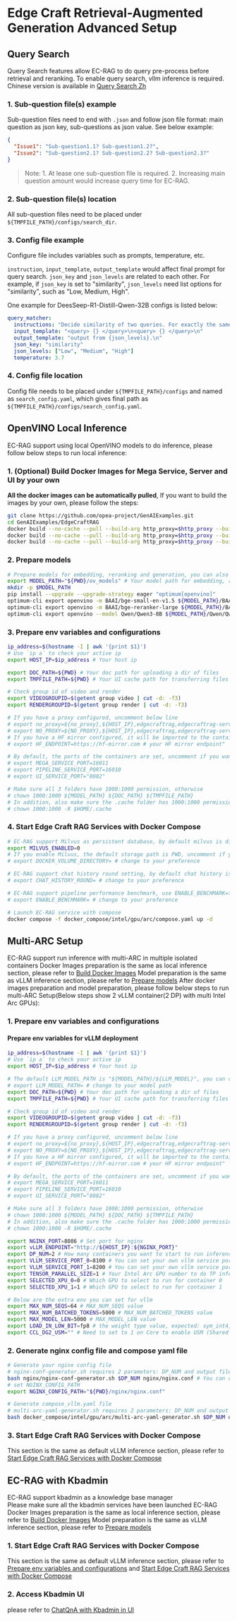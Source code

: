 # Edge Craft Retrieval-Augmented Generation Advanced Setup

## Query Search

Query Search features allow EC-RAG to do query pre-process before retrieval and reranking. To enable query search, vllm inference is required. Chinese version is available in [Query Search Zh](Query_Search_Zh.md)

### 1. Sub-question file(s) example

Sub-question files need to end with `.json` and follow json file format: main question as json key, sub-questions as json value. See below example:

```json
{
  "Issue1": "Sub-question1.1? Sub-question1.2?",
  "Issue2": "Sub-question2.1? Sub-question2.2? Sub-question2.3?"
}
```

> Note: 1. At lease one sub-question file is required. 2. Increasing main question amount would increase query time for EC-RAG.

### 2. Sub-question file(s) location

All sub-question files need to be placed under `${TMPFILE_PATH}/configs/search_dir`.

### 3. Config file example

Configure file includes variables such as prompts, temperature, etc.

`instruction`, `input_template`, `output_template` would affect final prompt for query search.
`json_key` and `json_levels` are related to each other. For example, if `json_key` is set to "similarity", `json_levels` need list options for "similarity", such as "Low, Medium, High".

One example for DeesSeep-R1-Distill-Qwen-32B configs is listed below:

```yaml
query_matcher:
  instructions: "Decide similarity of two queries. For exactly the same, mark as High, for totally different, mark as Low.\n"
  input_template: "<query> {} </query>\n<query> {} </query>\n"
  output_template: "output from {json_levels}.\n"
  json_key: "similarity"
  json_levels: ["Low", "Medium", "High"]
  temperature: 3.7
```

### 4. Config file location

Config file needs to be placed under `${TMPFILE_PATH}/configs` and named as `search_config.yaml`, which gives final path as `${TMPFILE_PATH}/configs/search_config.yaml`.

## OpenVINO Local Inference

EC-RAG support using local OpenVINO models to do inference, please follow below steps to run local inference:

### 1. (Optional) Build Docker Images for Mega Service, Server and UI by your own

**All the docker images can be automatically‌ pulled**, If you want to build the images by your own, please follow the steps:

```bash
git clone https://github.com/opea-project/GenAIExamples.git
cd GenAIExamples/EdgeCraftRAG
docker build --no-cache --pull --build-arg http_proxy=$http_proxy --build-arg https_proxy=$https_proxy --build-arg no_proxy="$no_proxy" -t opea/edgecraftrag:latest -f Dockerfile .
docker build --no-cache --pull --build-arg http_proxy=$http_proxy --build-arg https_proxy=$https_proxy --build-arg no_proxy="$no_proxy" -t opea/edgecraftrag-server:latest -f Dockerfile.server .
docker build --no-cache --pull --build-arg http_proxy=$http_proxy --build-arg https_proxy=$https_proxy --build-arg no_proxy="$no_proxy" -t opea/edgecraftrag-ui:latest -f ui/docker/Dockerfile.ui .
```

### 2. Prepare models

```bash
# Prepare models for embedding, reranking and generation, you can also choose other OpenVINO optimized models
export MODEL_PATH="${PWD}/ov_models" # Your model path for embedding, reranking and LLM models
mkdir -p $MODEL_PATH
pip install --upgrade --upgrade-strategy eager "optimum[openvino]"
optimum-cli export openvino -m BAAI/bge-small-en-v1.5 ${MODEL_PATH}/BAAI/bge-small-en-v1.5 --task sentence-similarity
optimum-cli export openvino -m BAAI/bge-reranker-large ${MODEL_PATH}/BAAI/bge-reranker-large --task text-classification
optimum-cli export openvino --model Qwen/Qwen3-8B ${MODEL_PATH}/Qwen/Qwen3-8B/INT4_compressed_weights --task text-generation-with-past --weight-format int4 --group-size 128 --ratio 0.8
```

### 3. Prepare env variables and configurations

```bash
ip_address=$(hostname -I | awk '{print $1}')
# Use `ip a` to check your active ip
export HOST_IP=$ip_address # Your host ip

export DOC_PATH=${PWD} # Your doc path for uploading a dir of files
export TMPFILE_PATH=${PWD} # Your UI cache path for transferring files

# Check group id of video and render
export VIDEOGROUPID=$(getent group video | cut -d: -f3)
export RENDERGROUPID=$(getent group render | cut -d: -f3)

# If you have a proxy configured, uncomment below line
# export no_proxy=${no_proxy},${HOST_IP},edgecraftrag,edgecraftrag-server
# export NO_PROXY=${NO_PROXY},${HOST_IP},edgecraftrag,edgecraftrag-server
# If you have a HF mirror configured, it will be imported to the container
# export HF_ENDPOINT=https://hf-mirror.com # your HF mirror endpoint"

# By default, the ports of the containers are set, uncomment if you want to change
# export MEGA_SERVICE_PORT=16011
# export PIPELINE_SERVICE_PORT=16010
# export UI_SERVICE_PORT="8082"

# Make sure all 3 folders have 1000:1000 permission, otherwise
# chown 1000:1000 ${MODEL_PATH} ${DOC_PATH} ${TMPFILE_PATH}
# In addition, also make sure the .cache folder has 1000:1000 permission, otherwise
# chown 1000:1000 -R $HOME/.cache
```

### 4. Start Edge Craft RAG Services with Docker Compose

```bash
# EC-RAG support Milvus as persistent database, by default milvus is disabled, you can choose to set MILVUS_ENABLED=1 to enable it
export MILVUS_ENABLED=0
# If you enable Milvus, the default storage path is PWD, uncomment if you want to change:
# export DOCKER_VOLUME_DIRECTORY= # change to your preference

# EC-RAG support chat history round setting, by default chat history is disabled, you can set CHAT_HISTORY_ROUND to control it
# export CHAT_HISTORY_ROUND= # change to your preference

# EC-RAG support pipeline performance benchmark, use ENABLE_BENCHMARK=true/false to turn on/off benchmark
# export ENABLE_BENCHMARK= # change to your preference

# Launch EC-RAG service with compose
docker compose -f docker_compose/intel/gpu/arc/compose.yaml up -d
```

## Multi-ARC Setup

EC-RAG support run inference with multi-ARC in multiple isolated containers
Docker Images preparation is the same as local inference section, please refer to [Build Docker Images](#1-optional-build-docker-images-for-mega-service-server-and-ui-by-your-own)
Model preparation is the same as vLLM inference section, please refer to [Prepare models](../docker_compose/intel/gpu/arc/README.md#2-prepare-models)
After docker images preparation and model preparation, please follow below steps to run multi-ARC Setup(Below steps show 2 vLLM container(2 DP) with multi Intel Arc GPUs):

### 1. Prepare env variables and configurations

#### Prepare env variables for vLLM deployment

```bash
ip_address=$(hostname -I | awk '{print $1}')
# Use `ip a` to check your active ip
export HOST_IP=$ip_address # Your host ip

# The default LLM_MODEL_PATH is "${MODEL_PATH}/${LLM_MODEL}", you can change to your model path
# export LLM_MODEL_PATH= # change to your model path
export DOC_PATH=${PWD} # Your doc path for uploading a dir of files
export TMPFILE_PATH=${PWD} # Your UI cache path for transferring files

# Check group id of video and render
export VIDEOGROUPID=$(getent group video | cut -d: -f3)
export RENDERGROUPID=$(getent group render | cut -d: -f3)

# If you have a proxy configured, uncomment below line
# export no_proxy=${no_proxy},${HOST_IP},edgecraftrag,edgecraftrag-server
# export NO_PROXY=${NO_PROXY},${HOST_IP},edgecraftrag,edgecraftrag-server
# If you have a HF mirror configured, it will be imported to the container
# export HF_ENDPOINT=https://hf-mirror.com # your HF mirror endpoint"

# By default, the ports of the containers are set, uncomment if you want to change
# export MEGA_SERVICE_PORT=16011
# export PIPELINE_SERVICE_PORT=16010
# export UI_SERVICE_PORT="8082"

# Make sure all 3 folders have 1000:1000 permission, otherwise
# chown 1000:1000 ${MODEL_PATH} ${DOC_PATH} ${TMPFILE_PATH}
# In addition, also make sure the .cache folder has 1000:1000 permission, otherwise
# chown 1000:1000 -R $HOME/.cache

export NGINX_PORT=8086 # Set port for nginx
export vLLM_ENDPOINT="http://${HOST_IP}:${NGINX_PORT}"
export DP_NUM=2 # How many containers you want to start to run inference
export VLLM_SERVICE_PORT_0=8100 # You can set your own vllm service port
export VLLM_SERVICE_PORT_1=8200 # You can set your own vllm service port
export TENSOR_PARALLEL_SIZE=1 # Your Intel Arc GPU number to do TP inference
export SELECTED_XPU_0=0 # Which GPU to select to run for container 0
export SELECTED_XPU_1=1 # Which GPU to select to run for container 1

# Below are the extra env you can set for vllm
export MAX_NUM_SEQS=64 # MAX_NUM_SEQS value
export MAX_NUM_BATCHED_TOKENS=5000 # MAX_NUM_BATCHED_TOKENS value
export MAX_MODEL_LEN=5000 # MAX_MODEL_LEN value
export LOAD_IN_LOW_BIT=fp8 # the weight type value, expected: sym_int4, asym_int4, sym_int5, asym_int5 or sym_int8
export CCL_DG2_USM="" # Need to set to 1 on Core to enable USM (Shared Memory GPUDirect). Xeon supports P2P and doesn't need this.
```

### 2. Generate nginx config file and compose yaml file

```bash
# Generate your nginx config file
# nginx-conf-generator.sh requires 2 parameters: DP_NUM and output filepath
bash nginx/nginx-conf-generator.sh $DP_NUM nginx/nginx.conf # You can change TEMP_FILE_PATH to your reference
# set NGINX_CONFIG_PATH
export NGINX_CONFIG_PATH="${PWD}/nginx/nginx.conf"

# Generate compose_vllm.yaml file
# multi-arc-yaml-generator.sh requires 2 parameters: DP_NUM and output filepath
bash docker_compose/intel/gpu/arc/multi-arc-yaml-generator.sh $DP_NUM docker_compose/intel/gpu/arc/compose_vllm.yaml
```

### 3. Start Edge Craft RAG Services with Docker Compose

This section is the same as default vLLM inference section, please refer to [Start Edge Craft RAG Services with Docker Compose](../docker_compose/intel/gpu/arc/README.md#deploy-the-service-using-docker-compose)

## EC-RAG with Kbadmin

EC-RAG support kbadmin as a knowledge base manager  
Please make sure all the kbadmin services have been launched
EC-RAG Docker Images preparation is the same as local inference section, please refer to [Build Docker Images](#1-optional-build-docker-images-for-mega-service-server-and-ui-by-your-own)
Model preparation is the same as vLLM inference section, please refer to [Prepare models](../docker_compose/intel/gpu/arc/README.md#2-prepare-models)

### 1. Start Edge Craft RAG Services with Docker Compose

This section is the same as default vLLM inference section, please refer to [Prepare env variables and configurations](../docker_compose/intel/gpu/arc/README.md#prepare-env-variables-and-configurations) and [Start Edge Craft RAG Services with Docker Compose](../docker_compose/intel/gpu/arc/README.md#deploy-the-service-on-arc-a770-using-docker-compose)

### 2. Access Kbadmin UI 

please refer to [ChatQnA with Kbadmin in UI](./Explore_Edge_Craft_RAG.md#chatqna-with-kbadmin-in-ui)
